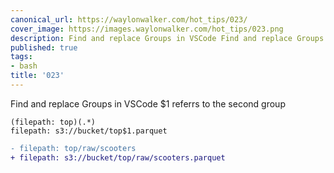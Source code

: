 ```yaml
---
canonical_url: https://waylonwalker.com/hot_tips/023/
cover_image: https://images.waylonwalker.com/hot_tips/023.png
description: Find and replace Groups in VSCode Find and replace Groups in VSCode
published: true
tags:
- bash
title: '023'
---
```


Find and replace Groups in VSCode
$1 referrs to the second group

```
(filepath: top)(.*)
filepath: s3://bucket/top$1.parquet
```

``` diff
- filepath: top/raw/scooters
+ filepath: s3://bucket/top/raw/scooters.parquet
```
